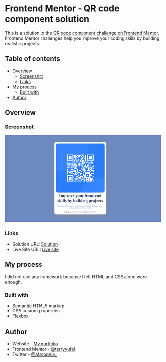 # Frontend Mentor - QR code component solution

This is a solution to the [QR code component challenge on Frontend Mentor](https://www.frontendmentor.io/challenges/qr-code-component-iux_sIO_H). Frontend Mentor challenges help you improve your coding skills by building realistic projects. 

## Table of contents

- [Overview](#overview)
  - [Screenshot](#screenshot)
  - [Links](#links)
- [My process](#my-process)
  - [Built with](#built-with)
- [Author](#author)



## Overview

### Screenshot

![](./Screenshot.png)


### Links

- Solution URL: [Solution](https://github.com/terryyufei/frontend_mentor_qr_component)
- Live Site URL: [Live site](https://terryyufei.github.io/frontend_mentor_qr_component/)

## My process

I did not use any framework because I felt HTML and CSS alone were enough.

### Built with

- Semantic HTML5 markup
- CSS custom properties
- Flexbox

## Author

- Website - [My portfolio](https://portfolio-tau-two-84.vercel.app/)
- Frontend Mentor - [@terryyufei](https://www.frontendmentor.io/profile/terryyufei)
- Twitter - [@Mssophia_](https://twitter.com/Mssophia_)


